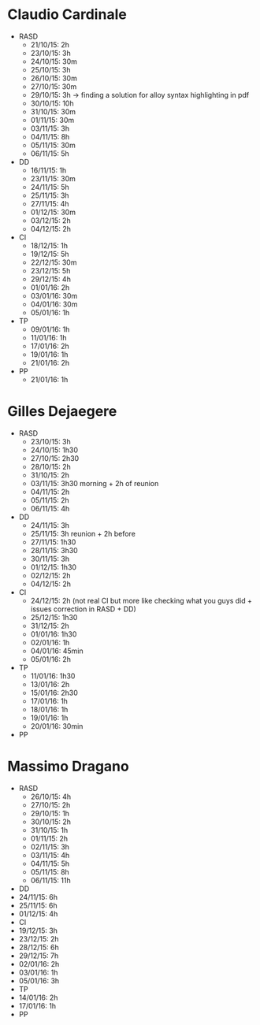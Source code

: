 # Claudio Cardinale
* RASD
  * 21/10/15: 2h
  * 23/10/15: 3h
  * 24/10/15: 30m
  * 25/10/15: 3h
  * 26/10/15: 30m
  * 27/10/15: 30m
  * 29/10/15: 3h -> finding a solution for alloy syntax highlighting in pdf
  * 30/10/15: 10h
  * 31/10/15: 30m
  * 01/11/15: 30m
  * 03/11/15: 3h
  * 04/11/15: 8h
  * 05/11/15: 30m
  * 06/11/15: 5h
* DD
  * 16/11/15: 1h
  * 23/11/15: 30m
  * 24/11/15: 5h
  * 25/11/15: 3h
  * 27/11/15: 4h
  * 01/12/15: 30m
  * 03/12/15: 2h
  * 04/12/15: 2h
* CI
  * 18/12/15: 1h
  * 19/12/15: 5h
  * 22/12/15: 30m
  * 23/12/15: 5h
  * 29/12/15: 4h
  * 01/01/16: 2h
  * 03/01/16: 30m
  * 04/01/16: 30m
  * 05/01/16: 1h
* TP
  * 09/01/16: 1h
  * 11/01/16: 1h
  * 17/01/16: 2h
  * 19/01/16: 1h
  * 21/01/16: 2h
* PP
  * 21/01/16: 1h

# Gilles Dejaegere
* RASD
  * 23/10/15: 3h
  * 24/10/15: 1h30
  * 27/10/15: 2h30
  * 28/10/15: 2h 
  * 31/10/15: 2h
  * 03/11/15: 3h30 morning + 2h of reunion
  * 04/11/15: 2h
  * 05/11/15: 2h
  * 06/11/15: 4h
* DD
  * 24/11/15: 3h
  * 25/11/15: 3h reunion + 2h before
  * 27/11/15: 1h30
  * 28/11/15: 3h30
  * 30/11/15: 3h
  * 01/12/15: 1h30
  * 02/12/15: 2h
  * 04/12/15: 2h
* CI
  * 24/12/15: 2h (not real CI but more like checking what you guys did + issues correction in RASD + DD)
  * 25/12/15: 1h30
  * 31/12/15: 2h
  * 01/01/16: 1h30
  * 02/01/16: 1h
  * 04/01/16: 45min
  * 05/01/16: 2h
* TP
  * 11/01/16: 1h30
  * 13/01/16: 2h
  * 15/01/16: 2h30
  * 17/01/16: 1h
  * 18/01/16: 1h
  * 19/01/16: 1h
  * 20/01/16: 30min
* PP

# Massimo Dragano
* RASD
  * 26/10/15: 4h
  * 27/10/15: 2h
  * 29/10/15: 1h
  * 30/10/15: 2h
  * 31/10/15: 1h
  * 01/11/15: 2h
  * 02/11/15: 3h
  * 03/11/15: 4h
  * 04/11/15: 5h
  * 05/11/15: 8h
  * 06/11/15: 11h
* DD
 * 24/11/15: 6h
 * 25/11/15: 6h
 * 01/12/15: 4h
* CI
 * 19/12/15: 3h
 * 23/12/15: 2h
 * 28/12/15: 6h
 * 29/12/15: 7h
 * 02/01/16: 2h
 * 03/01/16: 1h
 * 05/01/16: 3h
* TP
 * 14/01/16: 2h
 * 17/01/16: 1h
* PP

